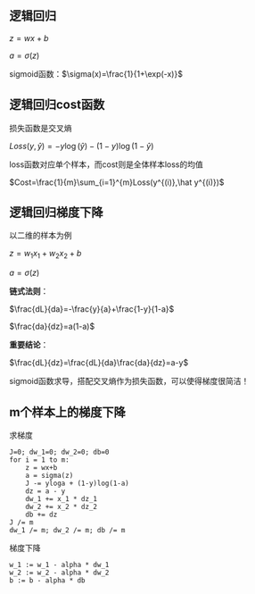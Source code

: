 ## 逻辑回归

$z=wx+b$

$a=\sigma(z)$

sigmoid函数：$\sigma(x)=\frac{1}{1+\exp(-x)}$



## 逻辑回归cost函数

损失函数是交叉熵

$Loss(y,\hat{y})=-y\log(\hat y)-(1-y)\log(1-\hat y)$

loss函数对应单个样本，而cost则是全体样本loss的均值

$Cost=\frac{1}{m}\sum_{i=1}^{m}Loss(y^{(i)},\hat y^{(i)})$



## 逻辑回归梯度下降

以二维的样本为例

$z=w_1x_1+w_2x_2+b$

$a=\sigma(z)$

**链式法则**：

$\frac{dL}{da}=-\frac{y}{a}+\frac{1-y}{1-a}$

$\frac{da}{dz}=a(1-a)$  

**重要结论**：

$\frac{dL}{dz}=\frac{dL}{da}\frac{da}{dz}=a-y$

sigmoid函数求导，搭配交叉熵作为损失函数，可以使得梯度很简洁！



## m个样本上的梯度下降

求梯度

```
J=0; dw_1=0; dw_2=0; db=0
for i = 1 to m:
	z = wx+b
	a = sigma(z)
	J -= yloga + (1-y)log(1-a)
	dz = a - y
	dw_1 += x_1 * dz_1
	dw_2 += x_2 * dz_2
	db += dz
J /= m
dw_1 /= m; dw_2 /= m; db /= m
```

梯度下降

```
w_1 := w_1 - alpha * dw_1
w_2 := w_2 - alpha * dw_2
b := b - alpha * db
```









